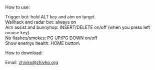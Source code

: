 How to use:

Trigger bot: hold ALT key and aim on target\
Wallhack and radar bot: always on\
Aim assist and bunnyhop: INSERT/DELETE on/off (when you press left mouse key)\
No flashes/smokes: PG UP/PG DOWN on/off\
Show enemys health: HOME button\

How to download:

Email: zhivko@zhivko.org
